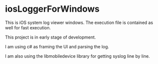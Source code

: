 # iosLoggerForWindows

This is iOS system log viewer windows. 
The execution file is contained as well for fast execution.

This project is in early stage of development. 

I am using c# as framing the UI and parsing the log.

I am also using the libmobiledevice library for getting syslog line by line.

